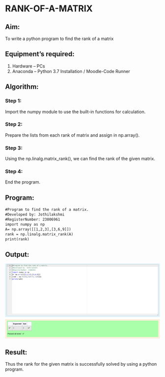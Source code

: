 # RANK-OF-A-MATRIX
## Aim:
To write a python program to find the rank of a matrix
## Equipment’s required:
1. 	Hardware – PCs
2. 	Anaconda – Python 3.7 Installation / Moodle-Code Runner
## Algorithm:
### Step 1: 
Import the numpy module to use the built-in functions for calculation.
### Step 2: 
Prepare the lists from each rank of matrix and assign in np.array().
### Step 3:
 Using the np.linalg.matrix_rank(), we can find the rank of the given matrix.
### Step 4: 
End the program.
## Program:
```
#Program to find the rank of a matrix.
#Developed by: Jothilakshmi
#RegisterNumber: 23006961
import numpy as np
A= np.array([[1,2,3],[3,6,9]])
rank = np.linalg.matrix_rank(A)
print(rank)

```

## Output:
![output](rankoutput.png)

## Result:
Thus the rank for the given matrix is successfully solved by  using a python program.

